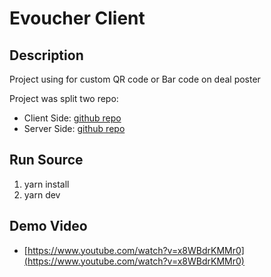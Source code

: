 # Evoucher Client

## Description

Project using for custom QR code or Bar code on deal poster

Project was split two repo:

- Client Side: [github repo](https://github.com/trgianghuynh1808/evoucher-client)
- Server Side: [github repo](https://github.com/storkyle/9rs_evoucher)

## Run Source

1. yarn install
2. yarn dev

## Demo Video

- [https://www.youtube.com/watch?v=x8WBdrKMMr0](https://www.youtube.com/watch?v=x8WBdrKMMr0)
